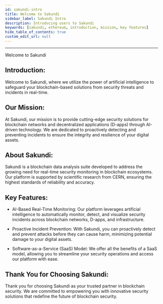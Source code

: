 ```yaml
---
id: sakundi-intro
title: Welcome to Sakundi
sidebar_label: Sakundi Intro
description: Introducing users to Sakundi
keywords: [sakundi, ethereum, introduction, mission, key features]
hide_table_of_contents: true
custom_edit_url: null
---
```


---

Welcome to Sakundi

## Introduction:

Welcome to Sakundi, where we utilize the power of artificial intelligence to safeguard your blockchain-based solutions from security threats and incidents in real-time.

## Our Mission:
At Sakundi, our mission is to provide cutting-edge security solutions for blockchain networks and decentralized applications (D-apps) through AI-driven technology. We are dedicated to proactively detecting and preventing incidents to ensure the integrity and resilience of your digital assets.

## About Sakundi:
Sakundi is a blockchain data analysis suite developed to address the growing need for real-time security monitoring in blockchain ecosystems. Our platform is supported by scientific research from CERN, ensuring the highest standards of reliability and accuracy.

## Key Features:

* AI-Based Real-Time Monitoring: Our platform leverages artificial intelligence to automatically monitor, detect, and visualize security incidents across blockchain networks, D-apps, and infrastructure.

* Proactive Incident Prevention: With Sakundi, you can proactively detect and prevent attacks before they can cause harm, minimizing potential damage to your digital assets.

* Software-as-a-Service (SaaS) Model: We offer all the benefits of a SaaS model, allowing you to streamline your security operations and access our platform with ease.

## Thank You for Choosing Sakundi:

Thank you for choosing Sakundi as your trusted partner in blockchain security. We are committed to empowering you with innovative security solutions that redefine the future of blockchain security.